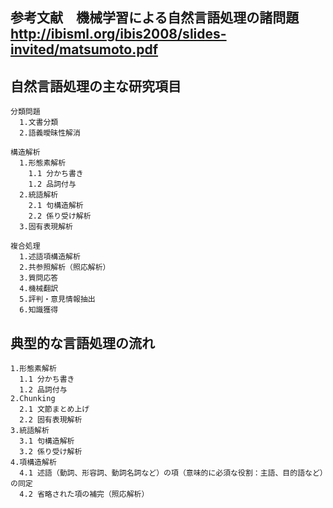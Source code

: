 ## 参考文献　機械学習による自然言語処理の諸問題<br><http://ibisml.org/ibis2008/slides-invited/matsumoto.pdf>
## 

## 自然言語処理の主な研究項目
~~~
分類問題
  1.文書分類
  2.語義曖昧性解消

構造解析
  1.形態素解析
    1.1 分かち書き
    1.2 品詞付与
  2.統語解析
    2.1 句構造解析
    2.2 係り受け解析
  3.固有表現解析
  
複合処理
  1.述語項構造解析
  2.共参照解析（照応解析）
  3.質問応答
  4.機械翻訳
  5.評判・意見情報抽出
  6.知識獲得  
 ~~~
  
  ## 典型的な言語処理の流れ
  ~~~
  1.形態素解析
    1.1 分かち書き
    1.2 品詞付与
  2.Chunking
    2.1 文節まとめ上げ
    2.2 固有表現解析
  3.統語解析
    3.1 句構造解析
    3.2 係り受け解析
  4.項構造解析
    4.1 述語（動詞、形容詞、動詞名詞など）の項（意味的に必須な役割：主語、目的語など）の同定
    4.2 省略された項の補完（照応解析）
  ~~~
